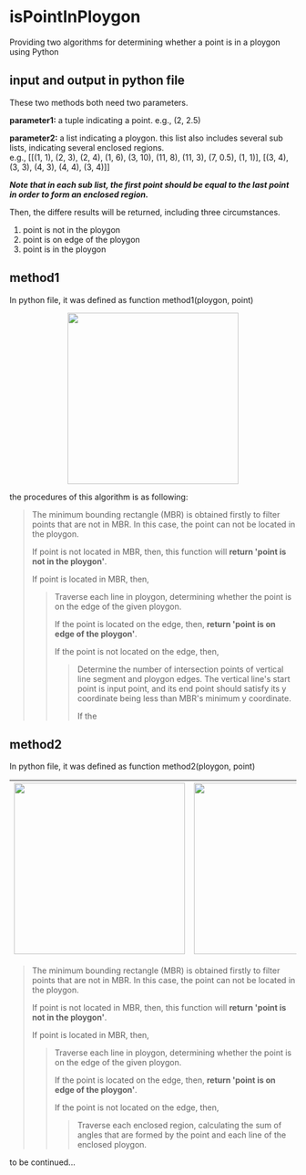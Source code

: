 # isPointInPloygon
Providing two algorithms for determining whether a point is in a ploygon using Python

## input and output in python file

These two methods both need two parameters.<br>

**parameter1:** a tuple indicating a point. e.g., (2, 2.5)<br>

**parameter2:** a list indicating a ploygon. this list also includes several sub lists, indicating several enclosed regions. <br>
  e.g., [[(1, 1), (2, 3), (2, 4), (1, 6), (3, 10), (11, 8), (11, 3), (7, 0.5), (1, 1)], [(3, 4), (3, 3), (4, 3), (4, 4), (3, 4)]]<br>

***Note that in each sub list, the first point should be equal to the last point in order to form an enclosed region.<br>***

Then, the differe results will be returned, including three circumstances.

1. point is not in the ploygon
2. point is on edge of the ploygon
3. point is in the ploygon


## method1

In python file, it was defined as function method1(ploygon, point)<br>

<center><img src="https://github.com/cshgiser/isPointInPloygon/blob/main/image/method1.jpg" width="300"/></center>

the procedures of this algorithm is as following:<br>

>The minimum bounding rectangle (MBR) is obtained firstly to filter points that are not in MBR. In this case, the point can not be located in the ploygon.<br>
>
>If point is not located in MBR, then,  this function will **return 'point is not in the ploygon'**.<br>
>
>If point is located in MBR, then,
>>Traverse each line in ploygon, determining whether the point is on the edge of the given ploygon. <br>
>>
>>If the point is located on the edge, then, **return 'point is on edge of the ploygon'**.<br>
>>
>>If the point is not located on the edge, then, 
>>>Determine the number of intersection points of vertical line segment and ploygon edges. The vertical line's start point is input point, and its end point should satisfy its y coordinate being less than MBR's minimum y coordinate.
>>>
>>>If the 

## method2

In python file, it was defined as function method2(ploygon, point)<br>


|<center><img src="https://github.com/cshgiser/isPointInPloygon/blob/main/image/method2_1.jpg" width="300"/></center>|<center><img src="https://github.com/cshgiser/isPointInPloygon/blob/main/image/method2_2.jpg" width="300"/></center>|<center><img src="https://github.com/cshgiser/isPointInPloygon/blob/main/image/method2_3.jpg" width="300"/></center>|
|  ----  | ----  | ----  |

>The minimum bounding rectangle (MBR) is obtained firstly to filter points that are not in MBR. In this case, the point can not be located in the ploygon.<br>
>
>If point is not located in MBR, then,  this function will **return 'point is not in the ploygon'**.<br>
>
>If point is located in MBR, then,
>>Traverse each line in ploygon, determining whether the point is on the edge of the given ploygon. <br>
>>
>>If the point is located on the edge, then, **return 'point is on edge of the ploygon'**.<br>
>>
>>If the point is not located on the edge, then, 
>>>Traverse each enclosed region, calculating the sum of angles that are formed by the point and each line of the enclosed ploygon. 


to be continued...
